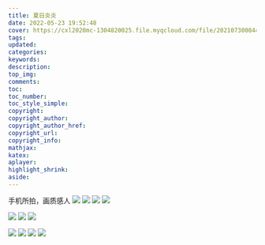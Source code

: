 ```yaml
---
title: 夏日炎炎
date: 2022-05-23 19:52:48
cover: https://cxl2020mc-1304820025.file.myqcloud.com/file/20210730084404.png
tags:
updated:
categories:
keywords:
description:
top_img:
comments:
toc:
toc_number:
toc_style_simple:
copyright:
copyright_author:
copyright_author_href:
copyright_url:
copyright_info:
mathjax:
katex:
aplayer:
highlight_shrink:
aside:
---
```


手机所拍，画质感人
![](https://cxl2020mc-1304820025.file.myqcloud.com/file/20210730080549.jpg)
![](https://cxl2020mc-1304820025.file.myqcloud.com/file/20210730080827.jpg)
![](https://cxl2020mc-1304820025.file.myqcloud.com/file/20210730081052.jpg)
![](https://cxl2020mc-1304820025.file.myqcloud.com/file/20210730081221.jpg)
<!-- ![](https://cxl2020mc-1304820025.file.myqcloud.com/file/20210730081310.jpg) -->
![](https://cxl2020mc-1304820025.file.myqcloud.com/file/20210730081346.jpg)
![](https://cxl2020mc-1304820025.file.myqcloud.com/file/20210730081414.jpg)
![](https://cxl2020mc-1304820025.file.myqcloud.com/file/20210730081434.jpg)
<!-- ![](https://cxl2020mc-1304820025.file.myqcloud.com/file/20210730081511.jpg)
![](https://cxl2020mc-1304820025.file.myqcloud.com/file/20210730081603.jpg)
![](https://cxl2020mc-1304820025.file.myqcloud.com/file/20210730082043.jpg)
![](https://cxl2020mc-1304820025.file.myqcloud.com/file/20210730083117.jpg)
![](https://cxl2020mc-1304820025.file.myqcloud.com/file/20210730083303.jpg)
![](https://cxl2020mc-1304820025.file.myqcloud.com/file/20210730083357.jpg)
![](https://cxl2020mc-1304820025.file.myqcloud.com/file/20210730083456.jpg) -->
![](https://cxl2020mc-1304820025.file.myqcloud.com/file/20210730083546.jpg)
![](https://cxl2020mc-1304820025.file.myqcloud.com/file/20210730083656.jpg)
![](https://cxl2020mc-1304820025.file.myqcloud.com/file/20210730083749.jpg)
![](https://cxl2020mc-1304820025.file.myqcloud.com/file/20210730083835.jpg)

